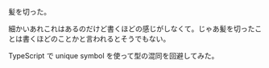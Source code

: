 髪を切った。

細かいあれこれはあるのだけど書くほどの感じがしなくて。じゃあ髪を切ったことは書くほどのことかと言われるとそうでもない。

TypeScript で unique symbol を使って型の混同を回避してみた。
